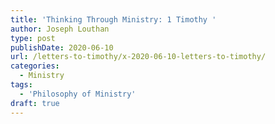 ```yaml
---
title: 'Thinking Through Ministry: 1 Timothy '
author: Joseph Louthan
type: post
publishDate: 2020-06-10
url: /letters-to-timothy/x-2020-06-10-letters-to-timothy/
categories:
  - Ministry
tags:
  - 'Philosophy of Ministry'
draft: true
---
```

